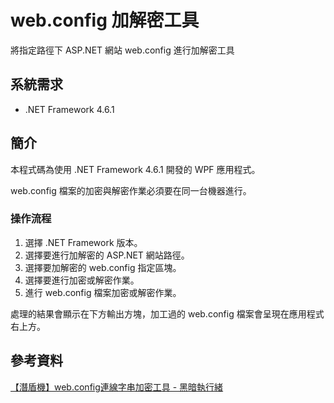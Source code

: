 # web.config 加解密工具
將指定路徑下 ASP.NET 網站 web.config 進行加解密工具

## 系統需求
- .NET Framework 4.6.1

## 簡介

本程式碼為使用 .NET Framework 4.6.1 開發的 WPF 應用程式。

web.config 檔案的加密與解密作業必須要在同一台機器進行。


### 操作流程
1. 選擇 .NET Framework 版本。
2. 選擇要進行加解密的 ASP.NET 網站路徑。
3. 選擇要加解密的 web.config 指定區塊。
4. 選擇要進行加密或解密作業。
5. 進行 web.config 檔案加密或解密作業。

處理的結果會顯示在下方輸出方塊，加工過的 web.config 檔案會呈現在應用程式右上方。


## 參考資料
[【潛盾機】web.config連線字串加密工具 - 黑暗執行緒](http://blog.darkthread.net/post-2010-08-29-web-config-connstr-encryptor-v09-cht.aspx)

